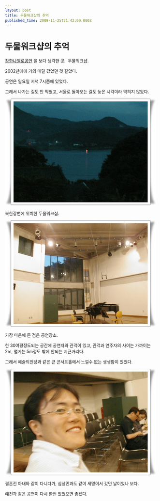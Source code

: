 ```yaml
---
layout: post
title: 두물워크샵의 추억
published_time: 2009-11-25T21:42:00.000Z
---
```


# 두물워크샵의 추억


[장한나첼로공연](../10263752.html) 을 보다 생각한 곳.  두물워크샵.

2002년에에 거의 매달 갔었던 것 같았다.

공연은 일요일 저녁 7시쯤에 있었다.

그래서 나가는 길도 안 막혔고, 서울로 돌아오는 길도 늦은 시각이라 막히지 않았다.

![](../pds/200911/21/80/a0109780_4b07f56d7a1cd.jpg)

북한강변에 위치한 두물워크샵.

![](../pds/200911/21/80/a0109780_4b07f58f9f46e.jpg)

가장 마음에 든 점은 공연장소.

한 30여평정도되는 공간에 공연자와 관객이 있고, 관객과 연주자의 사이는 가까이는 2m, 멀게는 5m정도 밖에 안되는 지근거리다.

그래서 예술의전당과 같은 큰 콘서트홀에서 느낄수 없는 생생함이 있었다.

![](../pds/200911/21/80/a0109780_4b07f5916b12e.jpg)

결혼전 아내와 같이 다니다가, 심상민과도 같이 세명이서 갔던 날이었나 보다.

예전과 같은 공연이 다시 한번 있었으면 좋겠다.


